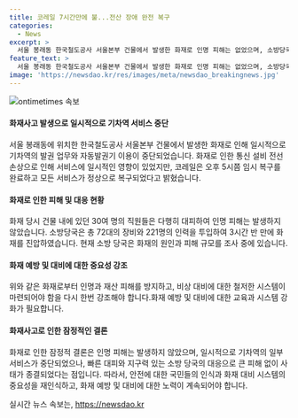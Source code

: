 ```yaml
---
title: 코레일 7시간만에 불...전산 장애 완전 복구
categories:
  - News
excerpt: >
  서울 봉래동 한국철도공사 서울본부 건물에서 발생한 화재로 인명 피해는 없었으며, 소방당국이 3시간 반 만에 불을 껐습니다. 화재로 인해 기차역의 발권 업무와 자동발권기 이용이 중단됐지만, 오후 5시쯤 코레일이 임시 복구를 마쳐 모든 서비스가 정상 운영에 들어갔다고 밝혔습니다. 소방은 화재 원인과 피해 규모를 조사 중입니다.
feature_text: >
  서울 봉래동 한국철도공사 서울본부 건물에서 발생한 화재로 인명 피해는 없었으며, 소방당국이 3시간 반 만에 불을 껐습니다. 화재로 인해 기차역의 발권 업무와 자동발권기 이용이 중단됐지만, 오후 5시쯤 코레일이 임시 복구를 마쳐 모든 서비스가 정상 운영에 들어갔다고 밝혔습니다. 소방은 화재 원인과 피해 규모를 조사 중입니다.
image: 'https://newsdao.kr/res/images/meta/newsdao_breakingnews.jpg'
---
```


<p><img src="https://newsdao.kr/res/images/meta/newsdao_breakingnews.jpg" alt="ontimetimes 속보" /></p>

<h4>화재사고 발생으로 일시적으로 기차역 서비스 중단</h4>

<p>서울 봉래동에 위치한 한국철도공사 서울본부 건물에서 발생한 화재로 인해 일시적으로 기차역의 발권 업무와 자동발권기 이용이 중단되었습니다. 화재로 인한 통신 설비 전선 손상으로 인해 서비스에 일시적인 영향이 있었지만, 코레일은 오후 5시쯤 임시 복구를 완료하고 모든 서비스가 정상으로 복구되었다고 밝혔습니다.</p>

<h4>화재로 인한 피해 및 대응 현황</h4>

<p>화재 당시 건물 내에 있던 30여 명의 직원들은 다행히 대피하여 인명 피해는 발생하지 않았습니다. 소방당국은 총 72대의 장비와 221명의 인력을 투입하여 3시간 반 만에 화재를 진압하였습니다. 현재 소방 당국은 화재의 원인과 피해 규모를 조사 중에 있습니다.</p>

<h4>화재 예방 및 대비에 대한 중요성 강조</h4>

<p>위와 같은 화재로부터 인명과 재산 피해를 방지하고, 비상 대비에 대한 철저한 시스템이 마련되어야 함을 다시 한번 강조해야 합니다.화재 예방 및 대비에 대한 교육과 시스템 강화가 필요합니다.</p>

<h4>화재사고로 인한 잠정적인 결론</h4>

<p>화재로 인한 잠정적 결론은 인명 피해는 발생하지 않았으며, 일시적으로 기차역의 일부 서비스가 중단되었으나, 빠른 대피와 지구력 있는 소방 당국의 대응으로 큰 피해 없이 사태가 종결되었다는 점입니다. 따라서, 안전에 대한 국민들의 인식과 화재 대비 시스템의 중요성을 재인식하고, 화재 예방 및 대비에 대한 노력이 계속되어야 합니다.</p>
실시간 뉴스 속보는, <a href="https://newsdao.kr" rel="dofollow">https://newsdao.kr</a>


